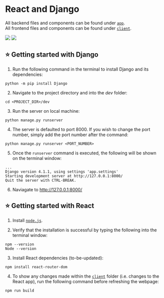 # React and Django

All backend files and components can be found under [```app```](https://github.com/lohiavardhan/sc2006_project/tree/dev/dev/app). <br>
All frontend files and components can be found under [```client```](https://github.com/lohiavardhan/sc2006_project/tree/dev/dev/client).

<p>
  <img src="https://img.shields.io/badge/React-20232A?style=for-the-badge&logo=react&logoColor=61DAFB" />
  <img src="https://img.shields.io/badge/Django-092E20?style=for-the-badge&logo=django&logoColor=white" />
</p>

## ⭐ Getting started with Django
1. Run the following command in the terminal to install Django and its dependencies:
```
python -m pip install Django
```

2. Navigate to the project directory and into the *dev* folder:
```
cd <PROJECT_DIR>/dev
```

3. Run the server on local machine:
```
python manage.py runserver
```
4. The server is defaulted to port 8000. If you wish to change the port number, simply add the port number after the command:
```
python manage.py runserver <PORT_NUMBER>
```

5. Once the ```runserver``` command is executed, the following will be shown on the terminal window:
```
...
Django version 4.1.1, using settings 'app.settings'
Starting development server at http://127.0.0.1:8000/
Quit the server with CTRL-BREAK.
```

6. Naviagate to http://127.0.0.1:8000/

## ⭐ Getting started with React
1. Install [```node.js```](https://nodejs.org/en/).

2. Verify that the installation is successful by typing the following into the terminal window:
```
npm --version
Node --version
```

3. Install React dependencies (to-be-updated):
```
npm install react-router-dom
```

4. To show any changes made within the [```client```](https://github.com/lohiavardhan/sc2006_project/tree/dev/dev/client) folder (i.e. changes to the React app), run the following command before refreshing the webpage:
```
npm run build
```
